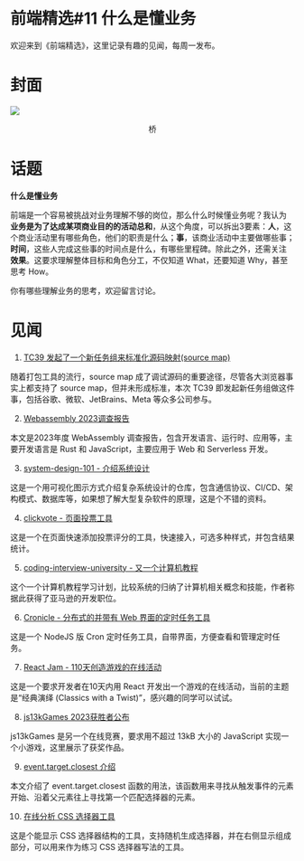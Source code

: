 # 前端精选#11 什么是懂业务

欢迎来到《前端精选》，这里记录有趣的见闻，每周一发布。

# 封面

![](../assets/桥.jpg)
<p align=center>桥</p>

# 话题

**什么是懂业务**

前端是一个容易被挑战对业务理解不够的岗位，那么什么时候懂业务呢？我认为 **业务是为了达成某项商业目的的活动总和**，从这个角度，可以拆出3要素：**人**，这个商业活动里有哪些角色，他们的职责是什么；**事**，该商业活动中主要做哪些事；**时间**，这些人完成这些事的时间点是什么，有哪些里程碑。除此之外，还需关注 **效果**。这要求理解整体目标和角色分工，不仅知道 What，还要知道 Why，甚至思考 How。

你有哪些理解业务的思考，欢迎留言讨论。

# 见闻

1. [TC39 发起了一个新任务组来标准化源码映射(source map)](https://www.ecma-international.org/news/ecma-tc39-ecmascript-initiates-a-new-task-group-to-standardize-source-maps/)

随着打包工具的流行，source map 成了调试源码的重要途径，尽管各大浏览器事实上都支持了 source map，但并未形成标准，本次 TC39 即发起新任务组做这件事，包括谷歌、微软、JetBrains、Meta 等众多公司参与。

2. [Webassembly 2023调查报告](https://blog.scottlogic.com/2023/10/18/the-state-of-webassembly-2023.html)

本文是2023年度 WebAssembly 调查报告，包含开发语言、运行时、应用等，主要开发语言是 Rust 和 JavaScript，主要应用于 Web 和 Serverless 开发。

3. [system-design-101 - 介绍系统设计](https://github.com/ByteByteGoHq/system-design-101)

这是一个用可视化图示方式介绍复杂系统设计的仓库，包含通信协议、CI/CD、架构模式、数据库等，如果想了解大型复杂软件的原理，这是个不错的资料。

4. [clickvote - 页面投票工具](https://github.com/clickvote/clickvote)

这是一个在页面快速添加投票评分的工具，快速接入，可选多种样式，并包含结果统计。

5. [coding-interview-university - 又一个计算机教程](https://github.com/jwasham/coding-interview-university)

这个一个计算机教程学习计划，比较系统的归纳了计算机相关概念和技能，作者称据此获得了亚马逊的开发职位。

6. [Cronicle - 分布式的并带有 Web 界面的定时任务工具](https://github.com/jhuckaby/Cronicle)

这是一个 NodeJS 版 Cron 定时任务工具，自带界面，方便查看和管理定时任务。

7. [React Jam - 110天创造游戏的在线活动](https://reactjam.com/)

这是一个要求开发者在10天内用 React 开发出一个游戏的在线活动，当前的主题是“经典演绎 (Classics with a Twist)”，感兴趣的同学可以试试。

8. [js13kGames 2023获胜者公布](https://github.blog/2023-10-13-js13k-2023-winners/)

js13kGames 是另一个在线竞赛，要求用不超过 13kB 大小的 JavaScript 实现一个小游戏，这里展示了获奖作品。

9. [event.target.closest 介绍](https://adactio.com/journal/20551)

本文介绍了 event.target.closest 函数的用法，该函数用来寻找从触发事件的元素开始、沿着父元素往上寻找第一个匹配选择器的元素。

10. [在线分析 CSS 选择器工具](https://selectors.info/)

这是个能显示 CSS 选择器结构的工具，支持随机生成选择器，并在右侧显示组成部分，可以用来作为练习 CSS 选择器写法的工具。
